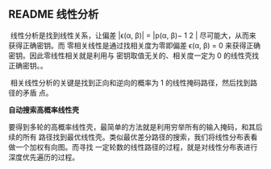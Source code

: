 ## README 线性分析



​		线性分析是找到线性关系，让偏差 |ϵ(α, β)| = |p(α, β)− 1 2 | 尽可能大，从而来获得正确密钥。而 零相关线性是通过找相关度为零即偏差 ϵ(α, β) = 0 来获得正确密钥。因此零线性相关就是利用与 密钥取值无关的、相关度一定为 0 的线性壳找正确密钥。。

​		相关线性分析的关键是找到正向和逆向的概率为 1 的线性掩码路径，然后找到路径的矛盾 点。

**自动搜索高概率线性壳**

​		要得到多轮的高概率线性壳，最简单的方法就是利用穷举所有的输入掩码，和其后续的所有 路径找到最优线性壳。类似最优差分路径的搜索，我们将线性分布表看做一个加权有向图。而寻找 一定轮数的线性路径的过程，就是对线性分布表进行深度优先遍历的过程。